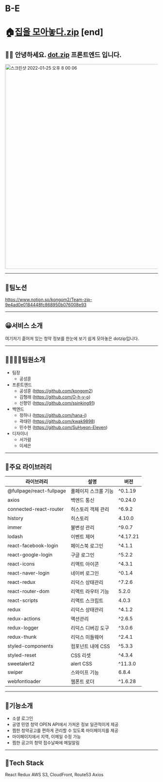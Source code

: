 # B-E

# 🏠[집을 모아놓다.zip](https://www.dotzip.today) [end]

## 🙋‍♀️ 안녕하세요. [dot.zip](https://www.kkuljohab.com/) 프론트엔드 입니다.

<img width="673" alt="스크린샷 2022-01-25 오후 8 00 06" src="https://user-images.githubusercontent.com/80023108/150964817-baf6912d-46f3-4f66-a4c2-b596945846cc.png">

---

## 🐥팀노션

https://www.notion.so/kongom2/Team-zip-9e4ad0e0184448fc868950b076008e93

---

## 😀서비스 소개

여기저기 흩어져 있는 청약 정보를 한눈에 보기 쉽게 모아놓은 dotzip입니다.

---

## 👨‍👩‍👧‍👧팀원소개

- 팀장
  - 공성훈
- 프론트엔드
  - 공성훈 (https://github.com/kongom2)
  - 김형래 (https://github.com/O-h-y-o)
  - 신항민 (https://github.com/ssinking91)
- 백엔드
  - 정하나 (https://github.com/hana-j)
  - 곽태민 (https://github.com/kwak9898)
  - 민수현 (https://github.com/SuHyeon-Eleven)
- 디자이너
  - 서가람
  - 이세은

---

## 📕주요 라이브러리

| 라이브러리	| 설명| 	버전|
| ------------- | -------------------------- | ------ |
| @fullpage/react-fullpage | 	풀페이지 스크롤 기능	| ^0.1.19| 
| axios	| 백엔드 통신| 	^0.24.0| 
| connected-react-router| 	히스토리 객체 관리	|^6.9.2| 
| history	| 히스토리| 	4.10.0| 
| immer	| 불변성 관리| 	^9.0.7| 
| lodash	| 이벤트 제어| 	^4.17.21| 
| react-facebook-login| 	페이스북 로그인| 	^4.1.1| 
| react-google-login| 	구글 로그인| 	^5.2.2| 
| react-icons| 	리액트 아이콘| 	^4.3.1| 
| react-naver-login| 	네이버 로그인| 	^0.1.4| 
| react-redux	| 리덕스 상태관리| 	^7.2.6| 
| react-router-dom| 	리액트 라우터 기능| 	5.2.0| 
| react-scripts	| 리액트 스크립트| 	4.0.3| 
| redux	| 리덕스 상태관리	| ^4.1.2| 
| redux-actions| 	액션관리| 	^2.6.5| 
| redux-logger| 	리덕스 디버깅 도구	| ^3.0.6| 
| redux-thunk	| 리덕스 미들웨어	| ^2.4.1| 
| styled-components| 	컴포넌트 내에 CSS	| ^5.3.3| 
| styled-reset	| CSS 리셋	| ^4.3.4| 
| sweetalert2	| alert CSS	| ^11.3.0| 
| swiper	| 스와이프 기능	| 6.8.4| 
| webfontloader| 	웹폰트 로더| 	^1.6.28| 

---

## 🌠기능소개

- 소셜 로그인
- 공영 민영 청약 OPEN API에서 가져온 정보 일관적이게 제공
- 찜한 청약공고를 편하게 관리할 수 있도록 마이페이지를 제공
- 마이페이지에서 지역, 이메일 수정 가능
- 찜한 공고의 청약 접수날짜에 메일알림

---

## 📌Tech Stack

React
Redux
AWS S3, CloudFront, Route53
Axios

